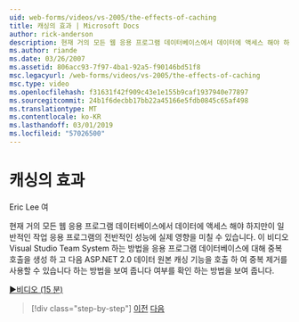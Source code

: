 ```yaml
---
uid: web-forms/videos/vs-2005/the-effects-of-caching
title: 캐싱의 효과 | Microsoft Docs
author: rick-anderson
description: 현재 거의 모든 웹 응용 프로그램 데이터베이스에서 데이터에 액세스 해야 하지만이 일반적인 작업의 전반적인 성능에 실제 영향을 미칠 수는 중...
ms.author: riande
ms.date: 03/26/2007
ms.assetid: 806acc93-7f97-4ba1-92a5-f90146bd51f8
msc.legacyurl: /web-forms/videos/vs-2005/the-effects-of-caching
msc.type: video
ms.openlocfilehash: f31631f42f909c43e1e155b9caf1937940e77897
ms.sourcegitcommit: 24b1f6decbb17bb22a45166e5fdb0845c65af498
ms.translationtype: MT
ms.contentlocale: ko-KR
ms.lasthandoff: 03/01/2019
ms.locfileid: "57026500"
---
```

<a name="the-effects-of-caching"></a>캐싱의 효과
====================
Eric Lee 여

현재 거의 모든 웹 응용 프로그램 데이터베이스에서 데이터에 액세스 해야 하지만이 일반적인 작업 응용 프로그램의 전반적인 성능에 실제 영향을 미칠 수 있습니다. 이 비디오 Visual Studio Team System 하는 방법을 응용 프로그램 데이터베이스에 대해 중복 호출을 생성 하 고 다음 ASP.NET 2.0 데이터 원본 캐싱 기능을 호출 하 여 중복 제거를 사용할 수 있습니다 하는 방법을 보여 줍니다 여부를 확인 하는 방법을 보여 줍니다.

[&#9654;비디오 (15 분)](https://channel9.msdn.com/Blogs/ASP-NET-Site-Videos/the-effects-of-caching)

> [!div class="step-by-step"]
> [이전](custom-extraction-rules-and-coded-web-tests.md)
> [다음](using-the-load-test-agent.md)
